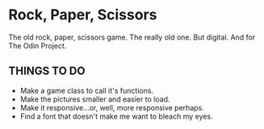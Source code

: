 # Rock, Paper, Scissors

The old rock, paper, scissors game. The really old one. But digital. And for The Odin Project.

## THINGS TO DO

- Make a game class to call it's functions.
- Make the pictures smaller and easier to load.
- Make it responsive...or, well, more responsive perhaps.
- Find a font that doesn't make me want to bleach my eyes.

